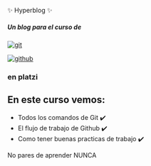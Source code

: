 ✨ Hyperblog ✨
#####  Un blog para el curso de
[![git](https://media4.giphy.com/media/kH6CqYiquZawmU1HI6/giphy.gif?cid=ecf05e478qpqr20ghz13r2bhkk43ihej6gyhk905igcbfi0l&rid=giphy.gif&ct=g "git")](http://https://media4.giphy.com/media/kH6CqYiquZawmU1HI6/giphy.gif?cid=ecf05e478qpqr20ghz13r2bhkk43ihej6gyhk905igcbfi0l&rid=giphy.gif&ct=g "git") 

[![github](https://media2.giphy.com/media/d9RbxjZ8QXesiYoerE/giphy.gif?cid=ecf05e478qpqr20ghz13r2bhkk43ihej6gyhk905igcbfi0l&rid=giphy.gif&ct=g "github")](http://https://media2.giphy.com/media/d9RbxjZ8QXesiYoerE/giphy.gif?cid=ecf05e478qpqr20ghz13r2bhkk43ihej6gyhk905igcbfi0l&rid=giphy.gif&ct=g "github")

###  en platzi


##  **En este curso vemos:**
- Todos los comandos de Git ✔️
- El flujo de trabajo de Github ✔️
- Como tener buenas practicas de trabajo ✔️

No pares de aprender NUNCA